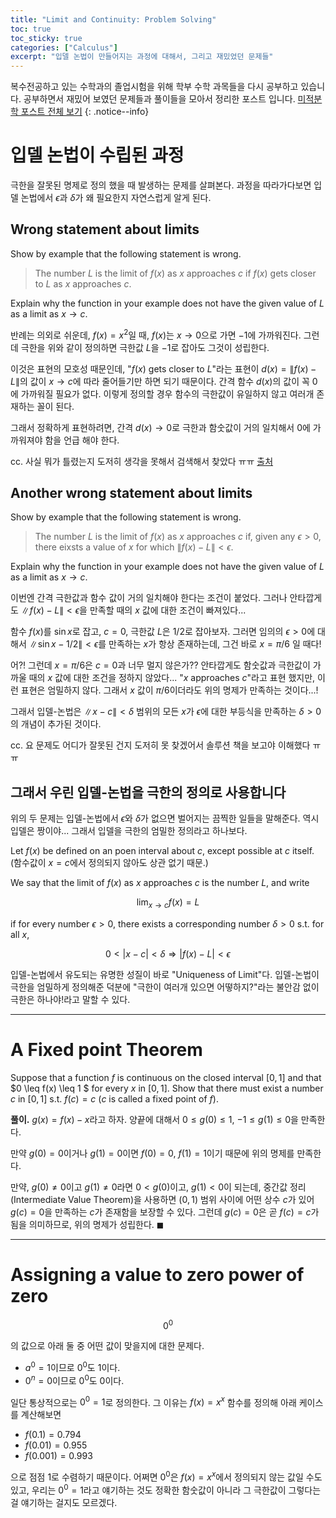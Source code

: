 ```yaml
---
title: "Limit and Continuity: Problem Solving"
toc: true
toc_sticky: true
categories: ["Calculus"]
excerpt: "입델 논법이 만들어지는 과정에 대해서, 그리고 재밌었던 문제들"
---
```


복수전공하고 있는 수학과의 졸업시험을 위해 학부 수학 과목들을 다시 공부하고 있습니다. 공부하면서 재밌어 보였던 문제들과 풀이들을 모아서 정리한 포스트 입니다. [미적분학 포스트 전체 보기](/categories/calculus)
{: .notice--info}

# 입델 논법이 수립된 과정

극한을 잘못된 명제로 정의 했을 때 발생하는 문제를 살펴본다. 과정을 따라가다보면 입델 논법에서 $\epsilon$과 $\delta$가 왜 필요한지 자연스럽게 알게 된다.

## Wrong statement about limits

<div class="notice" markdown="1">
Show by example that the following statement is wrong.

> The number $L$ is the limit of $f(x)$ as $x$ approaches $c$ if $f(x)$ gets closer to $L$ as $x$ approaches $c$.

Explain why the function in your example does not have the given value of $L$ as a limit as $x \rightarrow c$.
</div>

반례는 의외로 쉬운데, $f(x) = x^2$일 때, $f(x)$는 $x \rightarrow 0$으로 가면 $-1$에 가까워진다. 그런데 극한을 위와 같이 정의하면 극한값 $L$을 $-1$로 잡아도 그것이 성립한다.

이것은 표현의 모호성 때문인데, "$f(x)$ gets closer to $L$"라는 표현이 $d(x) = \|f(x) - L\|$의 값이 $x \rightarrow c$에 따라 줄어들기만 하면 되기 때문이다. 간격 함수 $d(x)$의 값이 꼭 0에 가까워질 필요가 없다. 이렇게 정의할 경우 함수의 극한값이 유일하지 않고 여러개 존재하는 꼴이 된다.

그래서 정확하게 표현하려면, 간격 $d(x) \rightarrow 0$로 극한과 함숫값이 거의 일치해서 0에 가까워져야 함을 언급 해야 한다.

cc. 사실 뭐가 틀렸는지 도저히 생각을 못해서 검색해서 찾았다 ㅠㅠ [출처](https://math.stackexchange.com/questions/3435671/wrong-definition-of-limit)

## Another wrong statement about limits

<div class="notice" markdown="1">

Show by example that the following statement is wrong.

> The number $L$ is the limit of $f(x)$ as $x$ approaches $c$ if, given any $\epsilon > 0$, there eixsts a value of $x$ for which $\| f(x) - L \| < \epsilon$.

Explain why the function in your example does not have the given value of $L$ as a limit as $x \rightarrow c$.
</div>

이번엔 간격 극한값과 함수 값이 거의 일치해야 한다는 조건이 붙었다. 그러나 안타깝게도 $\| f(x) - L \| < \epsilon$을 만족할 때의 $x$ 값에 대한 조건이 빠져있다...

함수 $f(x)$를 $\sin x$로 잡고, $c = 0$, 극한값 $L$은 $1/2$로 잡아보자. 그러면 임의의 $\epsilon > 0$에 대해서 $\| \sin x - 1/2 \| < \epsilon$를 만족하는 $x$가 항상 존재하는데, 그건 바로 $x = \pi/6$ 일 때다!

어?! 그런데 $x = \pi/6$은 $c = 0$과 너무 멀지 않은가?? 안타깝게도 함숫값과 극한값이 가까울 때의 $x$ 값에 대한 조건을 정하지 않았다... "$x$ approaches $c$"라고 표현 했지만, 이런 표현은 엄밀하지 않다. 그래서 $x$ 값이 $\pi/6$이더라도 위의 명제가 만족하는 것이다...!

그래서 입델-논법은 $\| x - c \| < \delta$ 범위의 모든 $x$가 $\epsilon$에 대한 부등식을 만족하는 $\delta > 0$의 개념이 추가된 것이다.

cc. 요 문제도 어디가 잘못된 건지 도저히 못 찾겠어서 솔루션 책을 보고야 이해했다 ㅠㅠ

## 그래서 우린 입델-논법을 극한의 정의로 사용합니다

위의 두 문제는 입델-논법에서 $\epsilon$와 $\delta$가 없으면 벌어지는 끔찍한 일들을 말해준다. 역시 입델은 짱이야... 그래서 입델을 극한의 엄밀한 정의라고 하나보다.

<div class="notice" markdown="1">

Let $f(x)$ be defined on an poen interval about $c$, except possible at $c$ itself. (함수값이 $x=c$에서 정의되지 않아도 상관 없기 때문.)

We say that the limit of $f(x)$ as $x$ approaches $c$ is the number $L$, and write

$$
\lim_{x \rightarrow c} f(x) = L
$$

if for every number $\epsilon > 0$, there exists a corresponding number $\delta > 0$ s.t. for all $x$,

$$
0 < | x - c | < \delta \Longrightarrow | f(x) - L | < \epsilon
$$

</div>

입델-논법에서 유도되는 유명한 성질이 바로 "Uniqueness of Limit"다. 입델-논법이 극한을 엄밀하게 정의해준 덕분에 "극한이 여러개 있으면 어떻하지?"라는 불안감 없이 극한은 하나야!라고 말할 수 있다.

<hr/>

# A Fixed point Theorem

<div class="notice" markdown="1">

Suppose that a function $f$ is continuous on the closed interval $[0, 1]$ and that $0 \leq f(x) \leq 1 $ for every $x$ in $[0, 1]$. Show that there must exist a number $c$ in $[0, 1]$ s.t. $f(c) = c$ ($c$ is called a fixed point of $f$).

</div>

**풀이.** $g(x) = f(x) - x$라고 하자. 양끝에 대해서 $0 \leq g(0) \leq 1$, $-1 \leq g(1) \leq 0$을 만족한다.

만약 $g(0) = 0$이거나 $g(1) = 0$이면 $f(0) = 0$, $f(1) = 1$이기 때문에 위의 명제를 만족한다.

만약, $g(0) \neq 0$이고 $g(1) \neq 0$라면 $0 <g(0)$이고, $g(1) < 0$이 되는데, 중간값 정리(Intermediate Value Theorem)을 사용하면 $(0, 1)$ 범위 사이에 어떤 상수 $c$가 있어 $g(c) = 0$을 만족하는 $c$가 존재함을 보장할 수 있다. 그런데 $g(c) = 0$은 곧 $f(c) = c$가 됨을 의미하므로, 위의 명제가 성립한다. $\blacksquare$

<hr/>

# Assigning a value to zero power of zero

$$
0^0
$$

의 값으로 아래 둘 중 어떤 값이 맞을지에 대한 문제다.

- $a^0 = 1$이므로 $0^0$도 $1$이다.
- $0^n = 0$이므로 $0^0$도 $0$이다.

일단 통상적으로는 $0^0 = 1$로 정의한다. 그 이유는 $f(x) = x^x$ 함수를 정의해 아래 케이스를 계산해보면

- $f(0.1) = 0.794$
- $f(0.01) = 0.955$
- $f(0.001) = 0.993$

으로 점점 $1$로 수렴하기 때문이다. 어쩌면 $0^0$은 $f(x) = x^x$에서 정의되지 않는 값일 수도 있고, 우리는 $0^0 = 1$라고 얘기하는 것도 정확한 함숫값이 아니라 그 극한값이 그렇다는 걸 얘기하는 걸지도 모르겠다.
